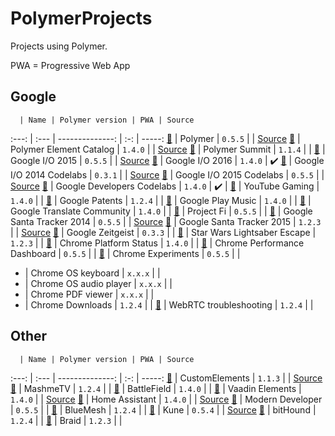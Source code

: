 # PolymerProjects

Projects using Polymer.

PWA = Progressive Web App

## Google

      | Name | Polymer version | PWA | Source
:---: | :--- | --------------: | :-: | -----:
[:link:](https://www.polymer-project.org) | Polymer | `0.5.5` | | [Source](https://github.com/Polymer/docs)
[:link:](https://elements.polymer-project.org/) | Polymer Element Catalog | `1.4.0` | | [Source](https://github.com/Polymer/polymer-element-catalog)
[:link:](https://www.polymer-project.org/summit) | Polymer Summit | `1.1.4` | |
[:link:](https://events.google.com/io2015) | Google I/O 2015 | `0.5.5` | | [Source](https://github.com/GoogleChrome/ioweb2015)
[:link:](https://events.google.com/io2016) | Google I/O 2016 | `1.4.0` | :heavy_check_mark:
[:link:](https://io2014codelabs.appspot.com) | Google I/O 2014 Codelabs | `0.3.1` | | [Source](https://github.com/googlesamples/io2014-codelabs)
[:link:](https://io2015codelabs.appspot.com) | Google I/O 2015 Codelabs | `0.5.5` | | [Source](https://github.com/googlesamples/io2015-codelabs)
[:link:](https://codelabs.developers.google.com) | Google Developers Codelabs | `1.4.0` | :heavy_check_mark: |
[:link:](https://gaming.youtube.com) | YouTube Gaming | `1.4.0` | |
[:link:](https://patents.google.com) | Google Patents | `1.2.4` | |
[:link:](https://play.google.com/music) | Google Play Music | `1.4.0` | |
[:link:](https://translate.google.com/community) | Google Translate Community | `1.4.0` | |
[:link:](https://fi.google.com) | Project Fi | `0.5.5` | |
[:link:](https://santatracker.google.com) | Google Santa Tracker 2014 | `0.5.5` | | [Source](https://github.com/google/santa-tracker-web)
[:link:](https://santatracker.google.com) | Google Santa Tracker 2015 | `1.2.3` | | [Source](https://github.com/google/santa-tracker-web)
[:link:](http://zeitgeist-globe.appspot.com) | Google Zeitgeist | `0.3.3` | |
[:link:](https://lightsaber.withgoogle.com) | Star Wars Lightsaber Escape | `1.2.3` | |
[:link:](https://www.chromestatus.com) | Chrome Platform Status | `1.4.0` | |
[:link:](https://chromeperf.appspot.com) | Chrome Performance Dashboard | `0.5.5` | |
[:link:](https://www.chromeexperiments.com) | Chrome Experiments | `0.5.5` | |
- | Chrome OS keyboard | `x.x.x` | |
- | Chrome OS audio player | `x.x.x` | |
- | Chrome PDF viewer | `x.x.x` | |
- | Chrome Downloads | `1.2.4` | |
[:link:](https://test.webrtc.org) | WebRTC troubleshooting | `1.2.4` | |

## Other

      | Name | Polymer version | PWA | Source
:---: | :--- | --------------: | :-: | -----:
[:link:](https://customelements.io) | CustomElements | `1.1.3` | | [Source](https://github.com/customelements/www)
[:link:](https://www.mashme.io) | MashmeTV | `1.2.4` | |
[:link:](http://www.battlefield.com) | BattleField | `1.4.0` | |
[:link:](https://vaadin.com/elements) | Vaadin Elements | `1.4.0` | | [Source](https://github.com/vaadin)
[:link:](https://home-assistant.io/demo) | Home Assistant | `1.4.0` | | [Source](https://github.com/home-assistant/home-assistant)
[:link:](https://moderndeveloper.com) | Modern Developer | `0.5.5` | |
[:link:](https://bluemesh.com) | BlueMesh | `1.2.4` | |
[:link:](http://kune.cc) | Kune | `0.5.4` | | [Source](https://github.com/comunes/kune)
[:link:](https://www.bithound.io) | bitHound | `1.2.4` | |
[:link:](https://braid.io) | Braid | `1.2.3` | |
